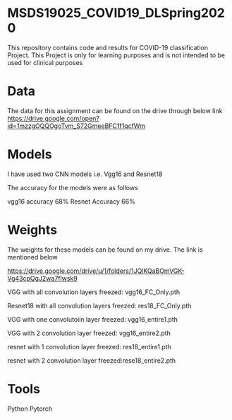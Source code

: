 # MSDS19025_COVID19_DLSpring2020
This repository contains code and results for COVID-19 classification Project. This Project is only for learning purposes and is not intended to be used for clinical purposes

# Data
The data for this assignment can be found on the drive through below link
 https://drive.google.com/open?id=1mzzgOQQOgoTvm_S72GmeeBFC1f1qcfWm
 
 # Models
 I have used two CNN models i.e. Vgg16 and Resnet18
 
 The accuracy for the models were as follows
 
 vgg16 accuracy 68%
 Resnet Accuracy 66%
 
 # Weights
 The weights for these models can be found on my drive. The link is mentioned below

https://drive.google.com/drive/u/1/folders/1JQlKQaBOmVGK-Vg43cpQgJ2wa7flwsk9

VGG with all convolution layers freezed: vgg16_FC_Only.pth

Resnet18 with all convolution layers freezed: res18_FC_Only.pth

VGG with one convolutoiin layer freezed: vgg16_entire1.pth

VGG with 2 convolution layer freezed: vgg16_entire2.pth

resnet with 1 convolution layer freezed: res18_entire1.pth

resnet with 2 convolution layer freezed:rese18_entire2.pth

  
 # Tools
 Python
 Pytorch
 
